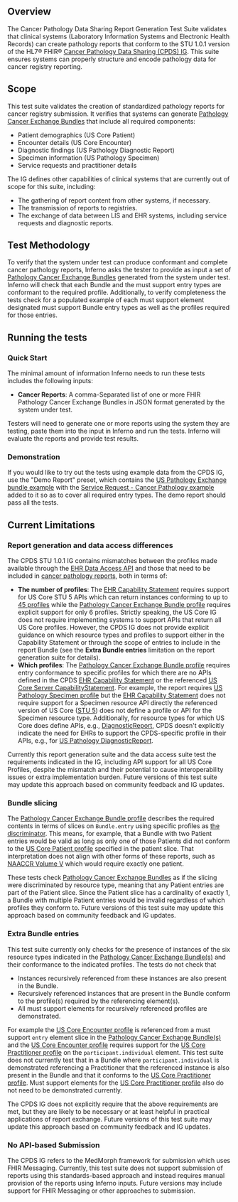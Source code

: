 ## Overview
The Cancer Pathology Data Sharing Report Generation Test Suite validates that clinical systems (Laboratory Information Systems and Electronic Health Records) can create pathology reports that conform to the STU 1.0.1 version of the HL7® FHIR® [Cancer Pathology Data Sharing (CPDS) IG](https://hl7.org/fhir/us/cancer-reporting/STU1.0.1/). This suite ensures systems can properly structure and encode pathology data for cancer registry reporting.

## Scope
This test suite validates the creation of standardized pathology reports for cancer registry submission. It verifies that systems can generate [Pathology Cancer Exchange Bundles](https://hl7.org/fhir/us/cancer-reporting/STU1.0.1/StructureDefinition-us-pathology-exchange-bundle.html) that include all required components:
- Patient demographics (US Core Patient)
- Encounter details (US Core Encounter)
- Diagnostic findings (US Pathology Diagnostic Report)
- Specimen information (US Pathology Specimen)
- Service requests and practitioner details

The IG defines other capabilities of clinical systems that are currently out of scope for this suite, including:
- The gathering of report content from other systems, if necessary.
- The transmission of reports to registries.
- The exchange of data between LIS and EHR systems, including service requests and diagnostic reports.

## Test Methodology

To verify that the system under test can produce conformant and complete cancer pathology reports, Inferno asks
the tester to provide as input a set of [Pathology Cancer Exchange Bundles](https://hl7.org/fhir/us/cancer-reporting/STU1.0.1/StructureDefinition-us-pathology-exchange-bundle.html)
generated from the system under test. Inferno will check that each Bundle and the must support entry types
are conformant to the required profile. Additionally, to verify completeness the tests check for a populated example of each
must support element designated must support Bundle entry types as well as the profiles required for those entries.

## Running the tests 

### Quick Start

The minimal amount of information Inferno needs to run these tests includes the following inputs:
- **Cancer Reports**: A comma-Separated list of one or more FHIR Pathology Cancer Exchange Bundles
  in JSON format generated by the system under test.

Testers will need to generate one or more reports using the system they are testing, paste them into
the input in Inferno and run the tests. Inferno will evaluate the reports and provide test results.

### Demonstration

If you would like to try out the tests using example data from the CPDS IG, use the "Demo Report"
preset, which contains the [US Pathology Exchange bundle example](https://hl7.org/fhir/us/cancer-reporting/STU1.0.1/Bundle-us-pathology-exchange-bundle-example.json.html)
with the [Service Request - Cancer Pathology example](https://hl7.org/fhir/us/cancer-reporting/STU1.0.1/ServiceRequest-cancer-path-example.json.html) added to it so as to cover all required entry types. The demo report should pass all the tests.

## Current Limitations

### Report generation and data access differences

The CPDS STU 1.0.1 IG contains mismatches between the profiles made available through
the [EHR Data Access API](https://hl7.org/fhir/us/cancer-reporting/STU1.0.1/CapabilityStatement-central-cancer-registry-reporting-ehr-pathology.html)
and those that need to be included in [cancer pathology reports](https://hl7.org/fhir/us/cancer-reporting/STU1.0.1/StructureDefinition-us-pathology-exchange-bundle.html),
both in terms of:
- **The number of profiles**: The [EHR Capability Statement](https://hl7.org/fhir/us/cancer-reporting/STU1.0.1/CapabilityStatement-central-cancer-registry-reporting-ehr-pathology.html)
requires support for US Core STU 5 APIs which can return instances conforming to up to [45 profiles](https://www.hl7.org/fhir/us/core/STU5/profiles-and-extensions.html) while the [Pathology Cancer Exchange Bundle profile](https://hl7.org/fhir/us/cancer-reporting/STU1.0.1/StructureDefinition-us-pathology-exchange-bundle.html)
requires explicit support for only 6 profiles. Strictly speaking, the US Core IG does not require implementing systems to support APIs that
return all US Core profiles. However, the CPDS IG does not provide explicit guidance on which resource types and profiles to support
either in the Capability Statement or through the scope of entries to include in the report Bundle (see the **Extra Bundle entries**
limitation on the report generation suite for details).
- **Which profiles**: The [Pathology Cancer Exchange Bundle profile](https://hl7.org/fhir/us/cancer-reporting/STU1.0.1/StructureDefinition-us-pathology-exchange-bundle.html)
requires entry conformance to specific profiles for which there are no APIs defined in the CPDS [EHR Capability Statement](https://hl7.org/fhir/us/cancer-reporting/STU1.0.1/CapabilityStatement-central-cancer-registry-reporting-ehr-pathology.html)
or the referenced [US Core Server CapabilityStatement](https://www.hl7.org/fhir/us/core/STU5/CapabilityStatement-us-core-server.html).
For example, the report requires [US Pathology Specimen profile](https://hl7.org/fhir/us/cancer-reporting/STU1.0.1/StructureDefinition-us-pathology-specimen.html)
but the [EHR Capability Statement](https://hl7.org/fhir/us/cancer-reporting/STU1.0.1/CapabilityStatement-central-cancer-registry-reporting-ehr-pathology.html)
does not require support for a Specimen resource API directly the referenced version of US Core ([STU 5](https://www.hl7.org/fhir/us/core/STU5/profiles-and-extensions.html))
does not define a profile or API for the Specimen resource type. Additionally, for resource types for which US Core does define APIs, e.g.,
[DiagnosticReport](https://hl7.org/fhir/us/core/STU5.0.1/StructureDefinition-us-core-diagnosticreport-note.html),
CPDS doesn't explicitly indicate the need for EHRs to support the CPDS-specific profile in their APIs,
e.g., for [US Pathology DiagnosticReport](https://hl7.org/fhir/us/cancer-reporting/STU1.0.1/StructureDefinition-us-pathology-diagnostic-report.html).

Currently this report generation suite and the data access suite test the requirements indicated in the
IG, including API support for all US Core Profiles, despite the mismatch and their potential to cause
interoperability issues or extra implementation burden. Future versions of this test suite may update this
approach based on community feedback and IG updates.

### Bundle slicing

The [Pathology Cancer Exchange Bundle profile](https://hl7.org/fhir/us/cancer-reporting/STU1.0.1/StructureDefinition-us-pathology-exchange-bundle.html)
describes the required contents in terms of slices on `Bundle.entry` using specific profiles
as [the discriminator](https://build.fhir.org/profiling.html#discriminator). This means, for example,
that a Bundle with two Patient entries would be valid as long as only one of those Patients
did not conform to the [US Core Patient profile](http://hl7.org/fhir/us/core/STU5.0.1/StructureDefinition-us-core-patient.html)
specified in the patient slice. That interpretation does not align with other forms of these reports,
such as [NAACCR Volume V](https://hl7.org/fhir/us/cancer-reporting/STU1.0.1/background.html#fhir-profiles-to-capture-naaccr-volume-v)
which would require exactly one patient.

These tests check [Pathology Cancer Exchange Bundles](https://hl7.org/fhir/us/cancer-reporting/STU1.0.1/StructureDefinition-us-pathology-exchange-bundle.html) as if the slicing were discriminated by
resource type, meaning that any Patient entries are part of the Patient slice. Since the Patient slice
has a cardinality of exactly 1, a Bundle with multiple Patient entries would be invalid regardless of
which profiles they conform to. Future versions of this test suite may update this approach based on
community feedback and IG updates.

### Extra Bundle entries

This test suite currently only checks for the presence of instances of the six resource types indicated in the
[Pathology Cancer Exchange Bundle(s)](https://hl7.org/fhir/us/cancer-reporting/STU1.0.1/StructureDefinition-us-pathology-exchange-bundle.html) and their conformance to the indicated profiles.
The tests do not check that
- Instances recursively referenced from these instances are also present in the Bundle.
- Recursively referenced instances that are present in the Bundle conform to the profile(s) required
  by the referencing element(s).
- All must support elements for recursively referenced profiles are demonstrated.

For example the [US Core Encounter profile](https://hl7.org/fhir/us/core/STU5.0.1/StructureDefinition-us-core-encounter.html)
is referenced from a must support `entry` element slice in the [Pathology Cancer Exchange Bundle(s)](https://hl7.org/fhir/us/cancer-reporting/STU1.0.1/StructureDefinition-us-pathology-exchange-bundle.html)
and the [US Core Encounter profile](https://hl7.org/fhir/us/core/STU5.0.1/StructureDefinition-us-core-encounter.html)
requires support for the [US Core Practitioner profile](https://hl7.org/fhir/us/core/STU5.0.1/StructureDefinition-us-core-practitioner.html)
on the `participant.individual` element. This test suite does not currently test that in a
Bundle where `participant.individual` is demonstrated referencing a Practitioner that the referenced
instance is also present in the Bundle and that it conforms to the [US Core Practitioner profile](https://hl7.org/fhir/us/core/STU5.0.1/StructureDefinition-us-core-practitioner.html). 
Must support elements for the [US Core Practitioner profile](https://hl7.org/fhir/us/core/STU5.0.1/StructureDefinition-us-core-practitioner.html)
also do not need to be demonstrated currently.

The CPDS IG does not explicitly require that the above requirements are met, but they are likely
to be necessary or at least helpful in practical applications of report exchange. Future versions
of this test suite may update this approach based on community feedback and IG updates.

### No API-based Submission

The CPDS IG refers to the MedMorph framework for submission which uses FHIR Messaging. Currently, this test suite
does not support submission of reports using this standards-based approach and instead requires manual provision of
the reports using Inferno inputs. Future versions may include support for FHIR Messaging or other approaches
to submission.
